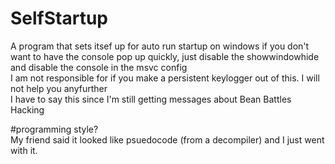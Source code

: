 # SelfStartup
A program that sets itsef up for auto run startup on windows
if you don't want to have the console pop up quickly, just disable the showwindowhide and disable the console in the msvc config  
I am not responsible for if you make a persistent keylogger out of this. I will not help you anyfurther  
I have to say this since I'm still getting messages about Bean Battles Hacking
  
#programming style?  
My friend said it looked like psuedocode (from a decompiler) and I just went with it.
